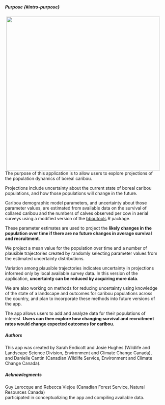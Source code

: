 ##### **Purpose** {#intro-purpose}

<img align="right" src="www/Female_caribou_and_calves.jpg" width="500">
The purpose of this application is to allow users to explore projections of the
population dynamics of boreal caribou. 

Projections include uncertainty about the
current state of boreal caribou populations, and how those populations will
change in the future. 

Caribou demographic model parameters, and uncertainty
about those parameter values, are estimated from available data on the survival
of collared caribou and the numbers of calves observed per cow in aerial surveys
using a modified version of the <a href="https://poissonconsulting.github.io/bboutools/" target="_blank">bboutools</a>
R package. 

These parameter estimates are used to project the **likely changes in the population
over time if there are no future changes in average survival and recruitment**. 

We project a mean value for the population over time and a number of plausible
trajectories created by randomly selecting parameter values from the estimated
uncertainty distributions. 

Variation among plausible trajectories indicates
uncertainty in projections informed only by local available survey data. In this
version of the application, **uncertainty can be reduced by acquiring more data**.

We are also working on methods for reducing uncertainty using knowledge of the
state of a landscape and outcomes for caribou populations across the country,
and plan to incorporate these methods into future versions of the app.

The app allows users to add and analyze data for their populations of interest.
**Users can then explore how changing survival and recruitment rates would change 
expected outcomes for caribou**.

##### **Authors**
This app was created by Sarah Endicott and Josie Hughes (Wildlife and Landscape
Science Division, Environment and Climate Change Canada), and Danielle Cantin
(Canadian Wildlife Service, Environment and Climate Change Canada).

##### **Acknowlegments**
Guy Larocque and Rebecca Viejou (Canadian Forest Service, Natural Resources Canada)  
participated in conceptualizing the app and compiling available data.


